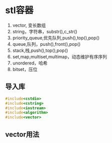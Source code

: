 # stl容器
1. vector, 变长数组
2. string，字符串，substr(),c_str()
3. priority_queue,优先队列,push(),top(),pop()
4. queue,队列，push(),front(),pop()
5. stack,栈,push(),top(),pop()
6. set,map,multiset,multimap，动态维护有序序列
7. unordered，哈希
8. bitset，压位
   
## 导入库
```cpp
#include<cstdio>
#include<cstring>
#include<iostream>
#include<algorithm>
#include<vector>
```
## vector用法
